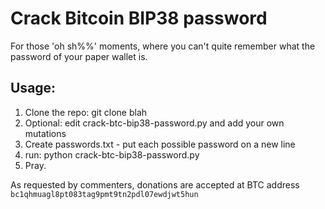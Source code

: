 # Crack Bitcoin BIP38 password

For those 'oh sh%%' moments, where you can't quite remember what the password of your paper wallet is.

## Usage:
1. Clone the repo: git clone blah
2. Optional: edit crack-btc-bip38-password.py and add your own mutations
3. Create passwords.txt - put each possible password on a new line
4. run: python crack-btc-bip38-password.py
5. Pray.

As requested by commenters, donations are accepted at BTC address `bc1qhmuagl8pt083tag9pmt9tn2pdl07ewdjwt5hun`
